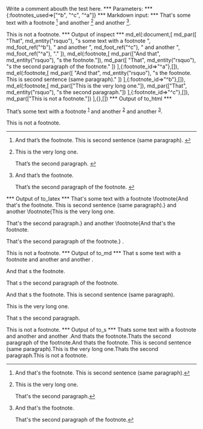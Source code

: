 Write a comment abouth the test here.
*** Parameters: ***
{:footnotes_used=>["^b", "^c", "^a"]}
*** Markdown input: ***
That's some text with a footnote [^b] and another [^c] and another [^a].

[^a]: And that's the footnote.

    That's the second paragraph of the footnote.


[^b]: And that's the footnote.
This is second sentence (same paragraph).

[^c]:
    This is the very long one.

    That's the second paragraph.


This is not a footnote.
*** Output of inspect ***
md_el(:document,[
	md_par([
		"That",
		md_entity("rsquo"),
		"s some text with a footnote ",
		md_foot_ref("^b"),
		" and another ",
		md_foot_ref("^c"),
		" and another ",
		md_foot_ref("^a"),
		"."
	]),
	md_el(:footnote,[
		md_par(["And that", md_entity("rsquo"), "s the footnote."]),
		md_par([
			"That",
			md_entity("rsquo"),
			"s the second paragraph of the footnote."
		])
	],{:footnote_id=>"^a"},[]),
	md_el(:footnote,[
		md_par([
			"And that",
			md_entity("rsquo"),
			"s the footnote. This is second sentence (same paragraph)."
		])
	],{:footnote_id=>"^b"},[]),
	md_el(:footnote,[
		md_par(["This is the very long one."]),
		md_par(["That", md_entity("rsquo"), "s the second paragraph."])
	],{:footnote_id=>"^c"},[]),
	md_par(["This is not a footnote."])
],{},[])
*** Output of to_html ***
<p>That’s some text with a footnote <sup id="fnref:1"><a href="#fn:1" rel="footnote">1</a></sup> and another <sup id="fnref:2"><a href="#fn:2" rel="footnote">2</a></sup> and another <sup id="fnref:3"><a href="#fn:3" rel="footnote">3</a></sup>.</p>

<p>This is not a footnote.</p>
<div class="footnotes"><hr /><ol><li id="fn:1">
<p>And that’s the footnote. This is second sentence (same paragraph). <a href="#fnref:1" rev="footnote">&#8617;</a></p>
</li><li id="fn:2">
<p>This is the very long one.</p>

<p>That’s the second paragraph. <a href="#fnref:2" rev="footnote">&#8617;</a></p>
</li><li id="fn:3">
<p>And that’s the footnote.</p>

<p>That’s the second paragraph of the footnote. <a href="#fnref:3" rev="footnote">&#8617;</a></p>
</li></ol></div>
*** Output of to_latex ***
That's some text with a footnote \footnote{And that's the footnote. This is second sentence (same paragraph).}  and another \footnote{This is the very long one.

That's the second paragraph.}  and another \footnote{And that's the footnote.

That's the second paragraph of the footnote.} .

This is not a footnote.
*** Output of to_md ***
That s some text with a footnote and
another and another .

And that s the footnote.

That s the second paragraph of the
footnote.

And that s the footnote. This is second
sentence (same paragraph).

This is the very long one.

That s the second paragraph.

This is not a footnote.
*** Output of to_s ***
Thats some text with a footnote  and another  and another .And thats the footnote.Thats the second paragraph of the footnote.And thats the footnote. This is second sentence (same paragraph).This is the very long one.Thats the second paragraph.This is not a footnote.
